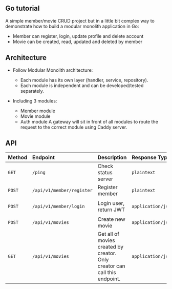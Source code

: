 ## Go tutorial 

A simple member/movie CRUD project but in a little bit complex way to demonstrate how to build a modular monolith application in Go:
 - Member can register, login, update profile and delete account
 - Movie can be created, read, updated and deleted by member

 ## Architecture
 - Follow Modular Monolith architecture:
    - Each module has its own layer (handler, service, repository).
    - Each module is independent and can be developed/tested separately.

- Including 3 modules:
    - Member module
    - Movie module
    - Auth module
A gateway will sit in front of all modules to route the request to the correct module using Caddy server.


## API
| Method | Endpoint | Description | Response Type | Response |
| :--- | :--- | :--- | :--- | :--- |
| `GET` | `/ping` | Check status server | `plaintext` | `pong` |
| `POST` | `/api/v1/member/register` | Register member | `plaintext` | `No content` |
| `POST` | `/api/v1/member/login` | Login user, return JWT | `application/json` | ```json { "token": "eyJhbGciOiJIUzI1NiIsInR5cCI6IkpXVCJ9.eyJzdWIiOiIxMjM0NTY3ODkwIiwibmFtZSI6IkpvaG4gRG9lIiwiYWRtaW4iOnRydWUsImlhdCI6MTUxNjIzOTAyMn0.KMUFsIDTnFmyG3nMiGM6H9FNFUROf3wh7SmqJp-QV30" } ``` |
| `POST` | `/api/v1/movies` | Create new movie | `application/json` | ```json { "id": "632099a6-a697-4cbf-8e79-298ae9d7997d", "name": "Star War", "star": 5, "actor": "Mark Hamill", "created_at": 1758092201, "updated_at": 1758092201 } ``` |
| `GET` | `/api/v1/movies` | Get all of movies created by creator. Only creator can call this endpoint. | `application/json` | ```json { "creator": "3053dd78-b24e-4ff5-a3c3-53098982aed9", "name": "Jhon Doe", "movies": [{ "id": "632099a6-a697-4cbf-8e79-298ae9d7997d", "name": "Star War", "star": 5, "actor": "Mark Hamill", "created_at": 1758092201, "updated_at": 1758092201 }] } ``` |